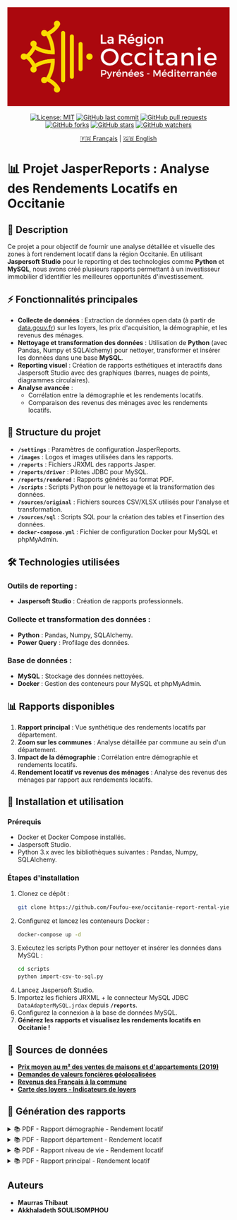 <div align="center">
  <img src="images/OC-1706-instit-logo rectangle-quadri-150x150-150dpi.png" alt="occitanie-banner" />

[![License: MIT](https://img.shields.io/badge/License-Apache-yellow.svg)](https://github.com/Foufou-exe/occitanie-report-rental-yields/blob/main/LICENSE)
[![GitHub last commit](https://img.shields.io/github/last-commit/Foufou-exe/occitanie-report-rental-yields)]()
[![GitHub pull requests](https://img.shields.io/github/issues-pr/Foufou-exe/occitanie-report-rental-yields)]()
[![GitHub forks](https://img.shields.io/github/forks/Foufou-exe/occitanie-report-rental-yields)]()
[![GitHub stars](https://img.shields.io/github/stars/Foufou-exe/occitanie-report-rental-yields)]()
[![GitHub watchers](https://img.shields.io/github/watchers/Foufou-exe/occitanie-report-rental-yields)]()
</div>

<div align="center">

[🇫🇷 Français](./README.fr.md) | [🇬🇧 English](./README.md)

</div>


# 📊 Projet JasperReports : Analyse des Rendements Locatifs en Occitanie

## 📌 Description

Ce projet a pour objectif de fournir une analyse détaillée et visuelle des zones à fort rendement locatif dans la région Occitanie. En utilisant **Jaspersoft Studio** pour le reporting et des technologies comme **Python** et **MySQL**, nous avons créé plusieurs rapports permettant à un investisseur immobilier d'identifier les meilleures opportunités d'investissement.

## ⚡ Fonctionnalités principales
- **Collecte de données** : Extraction de données open data (à partir de [data.gouv.fr](https://www.data.gouv.fr)) sur les loyers, les prix d'acquisition, la démographie, et les revenus des ménages.
- **Nettoyage et transformation des données** : Utilisation de **Python** (avec Pandas, Numpy et SQLAlchemy) pour nettoyer, transformer et insérer les données dans une base **MySQL**.
- **Reporting visuel** : Création de rapports esthétiques et interactifs dans Jaspersoft Studio avec des graphiques (barres, nuages de points, diagrammes circulaires).
- **Analyse avancée** :
  - Corrélation entre la démographie et les rendements locatifs.
  - Comparaison des revenus des ménages avec les rendements locatifs.

## 📁 Structure du projet

- **`/settings`** : Paramètres de configuration JasperReports.
- **`/images`** : Logos et images utilisées dans les rapports.
- **`/reports`** : Fichiers JRXML des rapports Jasper.
- **`/reports/driver`** : Pilotes JDBC pour MySQL.
- **`/reports/rendered`** : Rapports générés au format PDF.
- **`/scripts`** : Scripts Python pour le nettoyage et la transformation des données.
- **`/sources/original`** : Fichiers sources CSV/XLSX utilisés pour l'analyse et transformation.
- **`/sources/sql`** : Scripts SQL pour la création des tables et l'insertion des données.
- **`docker-compose.yml`** : Fichier de configuration Docker pour MySQL et phpMyAdmin.


## 🛠️ Technologies utilisées

### Outils de reporting :
- **Jaspersoft Studio** : Création de rapports professionnels.

### Collecte et transformation des données :
- **Python** : Pandas, Numpy, SQLAlchemy.
- **Power Query** : Profilage des données.

### Base de données :
- **MySQL** : Stockage des données nettoyées.
- **Docker** : Gestion des conteneurs pour MySQL et phpMyAdmin.


## 📊 Rapports disponibles

1. **Rapport principal** : Vue synthétique des rendements locatifs par département.
2. **Zoom sur les communes** : Analyse détaillée par commune au sein d'un département.
3. **Impact de la démographie** : Corrélation entre démographie et rendements locatifs.
4. **Rendement locatif vs revenus des ménages** : Analyse des revenus des ménages par rapport aux rendements locatifs.


## 🚀 Installation et utilisation

### Prérequis

- Docker et Docker Compose installés.
- Jaspersoft Studio.
- Python 3.x avec les bibliothèques suivantes : Pandas, Numpy, SQLAlchemy.

### Étapes d'installation

1. Clonez ce dépôt :
   ```bash
   git clone https://github.com/Foufou-exe/occitanie-report-rental-yields.git
   ```
2. Configurez et lancez les conteneurs Docker :
   ```bash
   docker-compose up -d
   ```
3. Exécutez les scripts Python pour nettoyer et insérer les données dans MySQL :
   ```bash
   cd scripts
   python import-csv-to-sql.py
   ```
4. Lancez Jaspersoft Studio.
5. Importez les fichiers JRXML + le connecteur MySQL JDBC `DataAdapterMySQL.jrdax` depuis **`/reports`**.
6. Configurez la connexion à la base de données MySQL.
7. **Générez les rapports et visualisez les rendements locatifs en Occitanie !**


## 📖 Sources de données

- **[Prix moyen au m² des ventes de maisons et d'appartements (2019)](https://www.data.gouv.fr/fr/datasets/prix-moyen-au-m2-des-ventes-de-maisons-et-dappartements-par-commune-en-2019/#/community-resources)**
- **[Demandes de valeurs foncières géolocalisées](https://www.data.gouv.fr/fr/datasets/demandes-de-valeurs-foncieres-geolocalisees/)**
- **[Revenus des Français à la commune](https://www.data.gouv.fr/en/datasets/revenus-des-francais-a-la-commune/)**
- **[Carte des loyers - Indicateurs de loyers](https://www.data.gouv.fr/fr/datasets/carte-des-loyers-indicateurs-de-loyers-dannonce-par-commune-en-2018/)**


## 🌟 Génération des rapports

<details>
  <summary>
    📚 PDF - Rapport démographie - Rendement locatif
  </summary>

[![Rapport démographie — Rendement locatif](./images/screen/rendu_Rapport_démographie_Rendement_locatif.png)](./reports/rendered/report-demography-rental-yield.pdf)

</details>

<details>
  <summary>
    📚 PDF - Rapport département - Rendement locatif
  </summary>

[![Rapport département — Rendement locatif](./images/screen/rendu_Rapport_département_Rendement_locatif.png)](./reports/rendered/report-commune-rental-yield.pdf)

</details>

<details>
  <summary>
    📚 PDF - Rapport niveau de vie - Rendement locatif
  </summary>

[![Rapport département — Rendement locatif](./images/screen/rendu_Rapport_niveau_de_vie_Rendement_locatif.png)](./reports/rendered/report-life-level-rental-yield.pdf)


</details>

<details>
  <summary>
    📚 PDF - Rapport principal - Rendement locatif
  </summary>

[![Rapport département — Rendement locatif](./images/screen/rendu_Rapport_principal_Rendement_locatif.png)](./reports/rendered/report-main-rental-yield.pdf)


</details>

## Auteurs
- **Maurras Thibaut**
- **Akkhaladeth SOULISOMPHOU**


